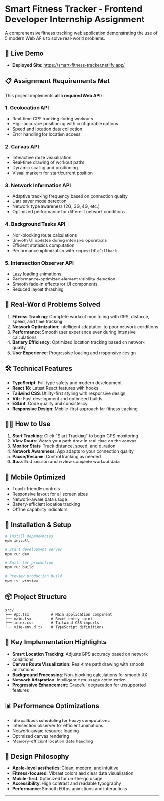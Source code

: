 # Smart Fitness Tracker - Frontend Developer Internship Assignment

A comprehensive fitness tracking web application demonstrating the use of 5 modern Web APIs to solve real-world problems.

## 🚀 Live Demo
- **Deployed Site**: https://smart-fitness-tracker.netlify.app/

## 📋 Assignment Requirements Met

This project implements **all 5 required Web APIs**:

### 1. **Geolocation API**
- Real-time GPS tracking during workouts
- High-accuracy positioning with configurable options
- Speed and location data collection
- Error handling for location access

### 2. **Canvas API**
- Interactive route visualization
- Real-time drawing of workout paths
- Dynamic scaling and positioning
- Visual markers for start/current position

### 3. **Network Information API**
- Adaptive tracking frequency based on connection quality
- Data saver mode detection
- Network type awareness (2G, 3G, 4G, etc.)
- Optimized performance for different network conditions

### 4. **Background Tasks API**
- Non-blocking route calculations
- Smooth UI updates during intensive operations
- Efficient statistics computation
- Performance optimization with `requestIdleCallback`

### 5. **Intersection Observer API**
- Lazy loading animations
- Performance-optimized element visibility detection
- Smooth fade-in effects for UI components
- Reduced layout thrashing

## 🎯 Real-World Problems Solved

1. **Fitness Tracking**: Complete workout monitoring with GPS, distance, speed, and time tracking
2. **Network Optimization**: Intelligent adaptation to poor network conditions
3. **Performance**: Smooth user experience even during intensive calculations
4. **Battery Efficiency**: Optimized location tracking based on network quality
5. **User Experience**: Progressive loading and responsive design

## 🛠️ Technical Features

- **TypeScript**: Full type safety and modern development
- **React 18**: Latest React features with hooks
- **Tailwind CSS**: Utility-first styling with responsive design
- **Vite**: Fast development and optimized builds
- **ESLint**: Code quality and consistency
- **Responsive Design**: Mobile-first approach for fitness tracking

## 🏃‍♂️ How to Use

1. **Start Tracking**: Click "Start Tracking" to begin GPS monitoring
2. **View Route**: Watch your path draw in real-time on the canvas
3. **Monitor Stats**: Track distance, speed, and duration
4. **Network Awareness**: App adapts to your connection quality
5. **Pause/Resume**: Control tracking as needed
6. **Stop**: End session and review complete workout data

## 📱 Mobile Optimized

- Touch-friendly controls
- Responsive layout for all screen sizes
- Network-aware data usage
- Battery-efficient location tracking
- Offline capability indicators

## 🔧 Installation & Setup

```bash
# Install dependencies
npm install

# Start development server
npm run dev

# Build for production
npm run build

# Preview production build
npm run preview
```

## 📦 Project Structure

```
src/
├── App.tsx          # Main application component
├── main.tsx         # React entry point
├── index.css        # Tailwind CSS imports
└── vite-env.d.ts    # TypeScript definitions
```

## 🌟 Key Implementation Highlights

- **Smart Location Tracking**: Adjusts GPS accuracy based on network conditions
- **Canvas Route Visualization**: Real-time path drawing with smooth animations
- **Background Processing**: Non-blocking calculations for smooth UX
- **Network Adaptation**: Intelligent data usage optimization
- **Progressive Enhancement**: Graceful degradation for unsupported features

## 📊 Performance Optimizations

- Idle callback scheduling for heavy computations
- Intersection observer for efficient animations
- Network-aware resource loading
- Optimized canvas rendering
- Memory-efficient location data handling

## 🎨 Design Philosophy

- **Apple-level aesthetics**: Clean, modern, and intuitive
- **Fitness-focused**: Vibrant colors and clear data visualization
- **Mobile-first**: Optimized for on-the-go usage
- **Accessibility**: High contrast and readable typography
- **Performance**: Smooth 60fps animations and interactions

---
